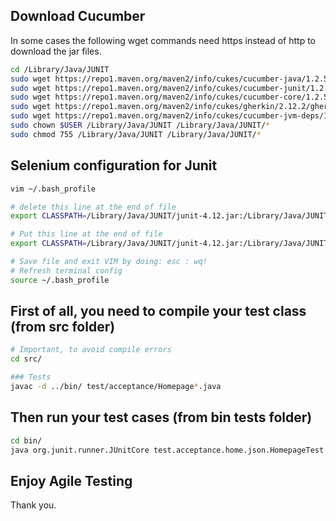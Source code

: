 ## Download Cucumber

In some cases the following wget commands need https instead of http to download the jar files.

```sh
cd /Library/Java/JUNIT
sudo wget https://repo1.maven.org/maven2/info/cukes/cucumber-java/1.2.5/cucumber-java-1.2.5.jar
sudo wget https://repo1.maven.org/maven2/info/cukes/cucumber-junit/1.2.5/cucumber-junit-1.2.5.jar
sudo wget https://repo1.maven.org/maven2/info/cukes/cucumber-core/1.2.5/cucumber-core-1.2.5.jar
sudo wget https://repo1.maven.org/maven2/info/cukes/gherkin/2.12.2/gherkin-2.12.2.jar
sudo wget https://repo1.maven.org/maven2/info/cukes/cucumber-jvm-deps/1.0.5/cucumber-jvm-deps-1.0.5.jar
sudo chown $USER /Library/Java/JUNIT /Library/Java/JUNIT/*
sudo chmod 755 /Library/Java/JUNIT /Library/Java/JUNIT/*
```

## Selenium configuration for Junit

```sh
vim ~/.bash_profile

# delete this line at the end of file
export CLASSPATH=/Library/Java/JUNIT/junit-4.12.jar:/Library/Java/JUNIT/hamcrest-all-1.3.jar:/Library/Java/JUNIT/chromedriver:/Library/Java/JUNIT/client-combined-3.8.1.jar:/Library/Java/JUNIT/client-combined-3.8.1-sources.jar:/Library/Java/JUNIT/selenium-server-standalone-3.8.1.jar:.

# Put this line at the end of file
export CLASSPATH=/Library/Java/JUNIT/junit-4.12.jar:/Library/Java/JUNIT/hamcrest-all-1.3.jar:/Library/Java/JUNIT/chromedriver:/Library/Java/JUNIT/client-combined-3.8.1.jar:/Library/Java/JUNIT/client-combined-3.8.1-sources.jar:/Library/Java/JUNIT/selenium-server-standalone-3.8.1.jar:/Library/Java/JUNIT/cucumber-java-1.2.5.jar:/Library/Java/JUNIT/cucumber-junit-1.2.5.jar:/Library/Java/JUNIT/cucumber-core-1.2.5.jar:/Library/Java/JUNIT/gherkin-2.12.2.jar:/Library/Java/JUNIT/cucumber-jvm-deps-1.0.5.jar:.

# Save file and exit VIM by doing: esc : wq!
# Refresh terminal config
source ~/.bash_profile
```

## First of all, you need to compile your test class (from src folder)

```sh
# Important, to avoid compile errors
cd src/

### Tests
javac -d ../bin/ test/acceptance/Homepage*.java
```

## Then run your test cases (from bin tests folder)

```sh
cd bin/
java org.junit.runner.JUnitCore test.acceptance.home.json.HomepageTest
```

## Enjoy Agile Testing

Thank you.

